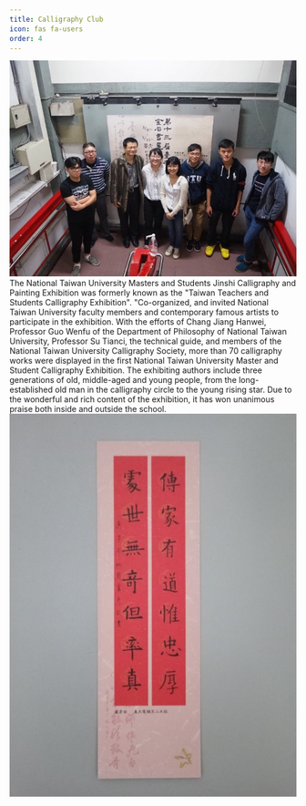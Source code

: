 ```yaml
---
title: Calligraphy Club
icon: fas fa-users
order: 4
---
```

![About me picture](pic/group.jpg)
The National Taiwan University Masters and Students Jinshi Calligraphy and Painting Exhibition was formerly known as the "Taiwan Teachers and Students Calligraphy Exhibition". "Co-organized, and invited National Taiwan University faculty members and contemporary famous artists to participate in the exhibition. With the efforts of Chang Jiang Hanwei, Professor Guo Wenfu of the Department of Philosophy of National Taiwan University, Professor Su Tianci, the technical guide, and members of the National Taiwan University Calligraphy Society, more than 70 calligraphy works were displayed in the first National Taiwan University Master and Student Calligraphy Exhibition. The exhibiting authors include three generations of old, middle-aged and young people, from the long-established old man in the calligraphy circle to the young rising star. Due to the wonderful and rich content of the exhibition, it has won unanimous praise both inside and outside the school.
![About me picture](pic/calli.jpg)